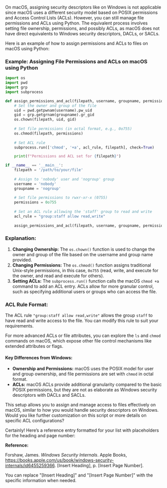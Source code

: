 On macOS, assigning security descriptors like on Windows is not applicable since macOS uses a different security model based on POSIX permissions and Access Control Lists (ACLs). However, you can still manage file permissions and ACLs using Python. The equivalent process involves setting file ownership, permissions, and possibly ACLs, as macOS does not have direct equivalents to Windows security descriptors, DACLs, or SACLs.

Here is an example of how to assign permissions and ACLs to files on macOS using Python:

### Example: Assigning File Permissions and ACLs on macOS using Python

```python
import os
import pwd
import grp
import subprocess

def assign_permissions_and_acl(filepath, username, groupname, permissions, acl_rule):
    # Set the owner and group of the file
    uid = pwd.getpwnam(username).pw_uid
    gid = grp.getgrnam(groupname).gr_gid
    os.chown(filepath, uid, gid)
    
    # Set file permissions (in octal format, e.g., 0o755)
    os.chmod(filepath, permissions)
    
    # Set ACL rule
    subprocess.run(['chmod', '+a', acl_rule, filepath], check=True)

    print(f"Permissions and ACL set for {filepath}")

if __name__ == '__main__':
    filepath = '/path/to/your/file'
    
    # Assign to 'nobody' user and 'nogroup' group
    username = 'nobody'
    groupname = 'nogroup'
    
    # Set file permissions to rwxr-xr-x (0755)
    permissions = 0o755
    
    # Set an ACL rule allowing the 'staff' group to read and write
    acl_rule = "group:staff allow read,write"
    
    assign_permissions_and_acl(filepath, username, groupname, permissions, acl_rule)
```

### Explanation:
1. **Changing Ownership:** The `os.chown()` function is used to change the owner and group of the file based on the username and group name provided.
2. **Changing Permissions:** The `os.chmod()` function assigns traditional Unix-style permissions, in this case, `0o755` (read, write, and execute for the owner, and read and execute for others).
3. **Setting ACLs:** The `subprocess.run()` function calls the macOS `chmod +a` command to add an ACL entry. ACLs allow for more granular control, such as specifying additional users or groups who can access the file.

### ACL Rule Format:
The ACL rule `"group:staff allow read,write"` allows the group `staff` to have read and write access to the file. You can modify this rule to suit your requirements.

For more advanced ACLs or file attributes, you can explore the `ls` and `chmod` commands on macOS, which expose other file control mechanisms like extended attributes or flags.

#### Key Differences from Windows:
- **Ownership and Permissions:** macOS uses the POSIX model for user and group ownership, and file permissions are set with `chmod` in octal format.
- **ACLs:** macOS ACLs provide additional granularity compared to the basic POSIX permissions, but they are not as elaborate as Windows security descriptors with DACLs and SACLs.
  
This setup allows you to assign and manage access to files effectively on macOS, similar to how you would handle security descriptors on Windows. Would you like further customization on this script or more details on specific ACL configurations?

Certainly! Here’s a reference entry formatted for your list with placeholders for the heading and page number:

**Reference:**

Forshaw, James. *Windows Security Internals*. Apple Books, https://books.apple.com/us/book/windows-security-internals/id6455259366. [Insert Heading], p. [Insert Page Number].

You can replace "[Insert Heading]" and "[Insert Page Number]" with the specific information when needed.